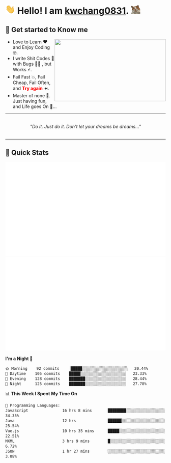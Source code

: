 <h1> <img src="./assets/hi.gif" height="30px"> Hello! I am <a href="https://github.com/kwchang0831">kwchang0831</a>. <img src="./assets/cool-cat.gif" height="30px"> </h1>
</h1>

## 🎉 Get started to Know me

<a href="#"><img align="right" src="https://media.tenor.com/S5qCffxIFdUAAAAC/the-muppet-kermit-the-frog.gif" width="349" height="195" /></a>

- Love to Learn ❤️ and Enjoy Coding 🤓.
- I write Shit Codes 💩 with Bugs 🐛🐛 , but Works ⚡️.
- Fail Fast 💥, Fail Cheap, Fail Often, and <span style="color:red;font-weight:800;">Try again</span> ⏪️.
- Master of none 🤪. Just having fun, and Life goes On 🌱...

<hr/>
<br/>
<div align="center">
<i>"Do it. Just do it. Don't let your dreams be dreams..." </i>
</div>
<br/>
<hr/>

## 🙈 Quick Stats

![](https://raw.githubusercontent.com/kwchang0831/kwchang0831/output/generated/overview.svg)
![](https://raw.githubusercontent.com/kwchang0831/kwchang0831/output/generated/languages.svg)

<!--START_SECTION:waka-->
**I'm a Night 🦉** 

```text
🌞 Morning    92 commits     █████░░░░░░░░░░░░░░░░░░░░   20.44% 
🌆 Daytime    105 commits    █████░░░░░░░░░░░░░░░░░░░░   23.33% 
🌃 Evening    128 commits    ███████░░░░░░░░░░░░░░░░░░   28.44% 
🌙 Night      125 commits    ███████░░░░░░░░░░░░░░░░░░   27.78%

```


📊 **This Week I Spent My Time On** 

```text
💬 Programming Languages: 
JavaScript               16 hrs 8 mins       ████████░░░░░░░░░░░░░░░░░   34.35% 
Java                     12 hrs              ██████░░░░░░░░░░░░░░░░░░░   25.54% 
Vue.js                   10 hrs 35 mins      █████░░░░░░░░░░░░░░░░░░░░   22.51% 
MXML                     3 hrs 9 mins        █░░░░░░░░░░░░░░░░░░░░░░░░   6.72% 
JSON                     1 hr 27 mins        ░░░░░░░░░░░░░░░░░░░░░░░░░   3.08%

```


<!--END_SECTION:waka-->
